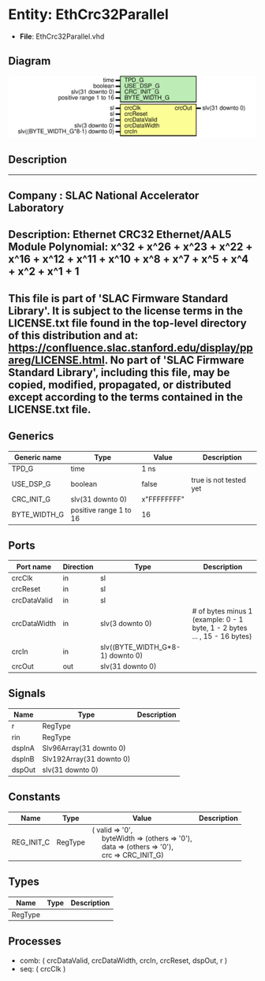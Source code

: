 # Entity: EthCrc32Parallel

- **File**: EthCrc32Parallel.vhd
## Diagram

![Diagram](EthCrc32Parallel.svg "Diagram")
## Description

-----------------------------------------------------------------------------
 Company    : SLAC National Accelerator Laboratory
-----------------------------------------------------------------------------
 Description: Ethernet CRC32 Ethernet/AAL5 Module
 Polynomial: x^32 + x^26 + x^23 + x^22 + x^16 + x^12 + x^11 + x^10 + x^8 + x^7 + x^5 + x^4 + x^2 + x^1 + 1
-----------------------------------------------------------------------------
 This file is part of 'SLAC Firmware Standard Library'.
 It is subject to the license terms in the LICENSE.txt file found in the
 top-level directory of this distribution and at:
    https://confluence.slac.stanford.edu/display/ppareg/LICENSE.html.
 No part of 'SLAC Firmware Standard Library', including this file,
 may be copied, modified, propagated, or distributed except according to
 the terms contained in the LICENSE.txt file.
-----------------------------------------------------------------------------
## Generics

| Generic name | Type                   | Value       | Description             |
| ------------ | ---------------------- | ----------- | ----------------------- |
| TPD_G        | time                   | 1 ns        |                         |
| USE_DSP_G    | boolean                | false       |  true is not tested yet |
| CRC_INIT_G   | slv(31 downto 0)       | x"FFFFFFFF" |                         |
| BYTE_WIDTH_G | positive range 1 to 16 | 16          |                         |
## Ports

| Port name    | Direction | Type                             | Description                                                                |
| ------------ | --------- | -------------------------------- | -------------------------------------------------------------------------- |
| crcClk       | in        | sl                               |                                                                            |
| crcReset     | in        | sl                               |                                                                            |
| crcDataValid | in        | sl                               |                                                                            |
| crcDataWidth | in        | slv(3 downto 0)                  |  # of bytes minus 1 (example: 0 - 1 byte, 1 - 2 bytes ... , 15 - 16 bytes) |
| crcIn        | in        | slv((BYTE_WIDTH_G*8-1) downto 0) |                                                                            |
| crcOut       | out       | slv(31 downto 0)                 |                                                                            |
## Signals

| Name   | Type                     | Description |
| ------ | ------------------------ | ----------- |
| r      | RegType                  |             |
| rin    | RegType                  |             |
| dspInA | Slv96Array(31 downto 0)  |             |
| dspInB | Slv192Array(31 downto 0) |             |
| dspOut | slv(31 downto 0)         |             |
## Constants

| Name       | Type    | Value                                                                                                                                                                                                                                         | Description |
| ---------- | ------- | --------------------------------------------------------------------------------------------------------------------------------------------------------------------------------------------------------------------------------------------- | ----------- |
| REG_INIT_C | RegType |  (       valid     => '0',<br><span style="padding-left:20px">       byteWidth => (others => '0'),<br><span style="padding-left:20px">       data      => (others => '0'),<br><span style="padding-left:20px">       crc       => CRC_INIT_G) |             |
## Types

| Name    | Type | Description |
| ------- | ---- | ----------- |
| RegType |      |             |
## Processes
- comb: ( crcDataValid, crcDataWidth, crcIn, crcReset, dspOut, r )
- seq: ( crcClk )
